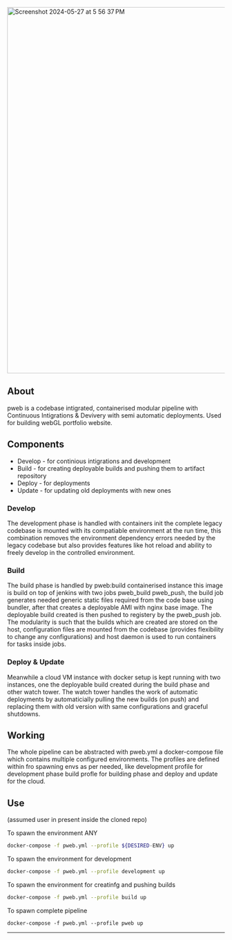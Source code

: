 <img width="849" alt="Screenshot 2024-05-27 at 5 56 37 PM" src="https://github.com/myselfakashagarwal/pweb/assets/106314226/a2505e19-4b3b-40c3-aa4b-1e2228ad0831">

## About 
pweb is a codebase intigrated, containerised modular pipeline with Continuous Intigrations & Devivery with semi automatic deployments. Used for building webGL portfolio website.

## Components 
- Develop   - for continious intigrations and development
- Build     - for creating deployable builds and pushing them to artifact repository 
- Deploy    - for deployments 
- Update    - for updating old deployments with new ones 

### Develop
The development phase is handled with containers init the complete legacy codebase is mounted with its compatiable environment at the run time, this combination removes the environment dependency errors needed by the legacy codebase but also provides features like hot reload and ability to freely develop in the controlled environment.

### Build 
The build phase is handled by pweb:build containerised instance this image is build on top of jenkins with two jobs pweb_build pweb_push, the build job generates needed generic static files required from the code base using bundler, after that creates a deployable AMI with nginx base image. The deployable build created is then pushed to registery by the pweb_push job. The modularity is such that the builds which are created are stored on the host, configuration files are mounted from the codebase (provides flexibility to change any configurations) and host daemon is used to run containers for tasks inside jobs.

### Deploy & Update 
Meanwhile a cloud VM instance with docker setup is kept running with two instances, one the deployable build created during the build phase and other watch tower. The watch tower handles the work of automatic deployments by automaticially pulling the new builds (on push) and replacing them with old version with same configurations and graceful shutdowns.  

## Working 
The whole pipeline can be abstracted with pweb.yml a docker-compose file which contains multiple configured environments. The profiles are defined within fro spawning envs as per needed, like development profile for development phase build profle for building phase and deploy and update for the cloud.

## Use
(assumed user in present inside the cloned repo)

To spawn the environment ANY <syntax>
```bash
docker-compose -f pweb.yml --profile ${DESIRED-ENV} up
```

To spawn the environment for development <command>
```bash
docker-compose -f pweb.yml --profile development up
```

To spawn the environment for creatinfg and pushing builds <command>
```bash
docker-compose -f pweb.yml --profile build up
```

To spawn complete pipeline <command>
```
docker-compose -f pweb.yml --profile pweb up
```

<hr>
